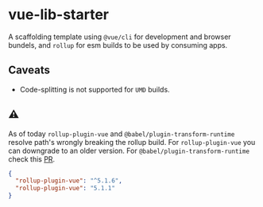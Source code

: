 # vue-lib-starter
A scaffolding template using `@vue/cli` for development and browser bundels, and `rollup` for esm builds to be used by
consuming apps.

## Caveats
* Code-splitting is not supported for `UMD` builds.

## :warning:
As of today `rollup-plugin-vue` and `@babel/plugin-transform-runtime` resolve path's wrongly breaking the rollup build.
For `rollup-plugin-vue` you can downgrade to an older version. For `@babel/plugin-transform-runtime` check this
[PR](https://github.com/babel/babel/pull/11366).

```json
{
  "rollup-plugin-vue": "^5.1.6",
  "rollup-plugin-vue": "5.1.1"
}
```

